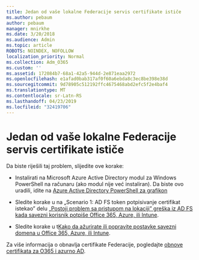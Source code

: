 ```yaml
---
title: Jedan od vaše lokalne Federacije servis certifikate ističe
ms.author: pebaum
author: pebaum
manager: mnirkhe
ms.date: 3/20/2018
ms.audience: Admin
ms.topic: article
ROBOTS: NOINDEX, NOFOLLOW
localization_priority: Normal
ms.collection: Adm_O365
ms.custom: ''
ms.assetid: 172084b7-68a1-42a5-944d-2e871eaa2972
ms.openlocfilehash: e1afad0bab317af0f60a6ebda8c3ec8be398e38d
ms.sourcegitcommit: 9d78905c512192ffc4675468abd2efc5f2e4baf4
ms.translationtype: MT
ms.contentlocale: sr-Latn-RS
ms.lasthandoff: 04/23/2019
ms.locfileid: "32419706"
---
```

# <a name="one-of-your-on-premises-federation-service-certificates-is-expiring"></a>Jedan od vaše lokalne Federacije servis certifikate ističe

Da biste riješili taj problem, slijedite ove korake:
  
- Instalirati na Microsoft Azure Active Directory modul za Windows PowerShell na računaru (ako modul nije već instaliran). Da biste ovo uradili, idite na [Azure Active Directory PowerShell za grafikon](https://docs.microsoft.com/powershell/azure/active-directory/install-adv2?view=azureadps-2.0)
    
- Sledite korake u na „Scenario 1: AD FS token potpisivanje certifikat istekao” delu [„Postoji problem sa pristupom na lokaciji” greška iz AD FS kada savezni korisnik potpiše Office 365, Azure, ili Intune](https://support.microsoft.com/help/2713898/there-was-a-problem-accessing-the-site-error-from-ad-fs-when-a-federat).
    
- Sledite korake u t[Kako da ažurirate ili popravite postavke savezni domena u Office 365, Azure, ili Intune](https://support.microsoft.com/help/2647048/how-to-update-or-repair-the-settings-of-a-federated-domain-in-office-3).
    
Za više informacija o obnavlja certifikate Federacije, pogledajte [obnove certifikata za O365 i azurno AD](https://docs.microsoft.com/azure/active-directory/connect/active-directory-aadconnect-o365-certs).
  

